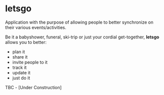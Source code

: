 # letsgo

Application with the purpose of allowing people to better synchronize on their various events/activities.

Be it a babyshower, funeral, ski-trip or just your cordial get-together, **letsgo** allows you to better:

- plan it
- share it
- invite people to it
- track it
- update it
- just do it

TBC - [Under Construction]
